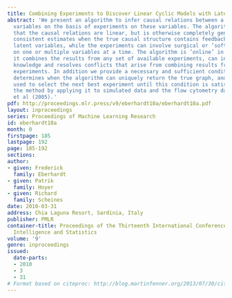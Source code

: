 ```yaml
---
title: Combining Experiments to Discover Linear Cyclic Models with Latent Variables
abstract: 'We present an algorithm to infer causal relations between a set of measured
  variables on the basis of experiments on these variables. The algorithm assumes
  that the causal relations are linear, but is otherwise completely general: It provides
  consistent estimates when the true causal structure contains feedback loops and
  latent variables, while the experiments can involve surgical or ’soft’ interventions
  on one or multiple variables at a time. The algorithm is ’online’ in the sense that
  it combines the results from any set of available experiments, can incorporate background
  knowledge and resolves conflicts that arise from combining results from different
  experiments. In addition we provide a necessary and sufficient condition that (i)
  determines when the algorithm can uniquely return the true graph, and (ii) can be
  used to select the next best experiment until this condition is satisfied. We demonstrate
  the method by applying it to simulated data and the flow cytometry data of Sachs
  et al (2005).'
pdf: http://proceedings.mlr.press/v9/eberhardt10a/eberhardt10a.pdf
layout: inproceedings
series: Proceedings of Machine Learning Research
id: eberhardt10a
month: 0
firstpage: 185
lastpage: 192
page: 185-192
sections: 
author:
- given: Frederick
  family: Eberhardt
- given: Patrik
  family: Hoyer
- given: Richard
  family: Scheines
date: 2010-03-31
address: Chia Laguna Resort, Sardinia, Italy
publisher: PMLR
container-title: Proceedings of the Thirteenth International Conference on Artificial
  Intelligence and Statistics
volume: '9'
genre: inproceedings
issued:
  date-parts:
  - 2010
  - 3
  - 31
# Format based on citeproc: http://blog.martinfenner.org/2013/07/30/citeproc-yaml-for-bibliographies/
---
```

